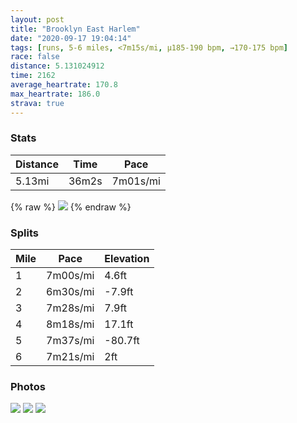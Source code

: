 ```yaml
---
layout: post
title: "Brooklyn East Harlem"
date: "2020-09-17 19:04:14"
tags: [runs, 5-6 miles, <7m15s/mi, μ185-190 bpm, →170-175 bpm]
race: false
distance: 5.131024912
time: 2162
average_heartrate: 170.8
max_heartrate: 186.0
strava: true
---
```


### Stats

| Distance | Time | Pace |
|----------|------|------|
|5.13mi|36m2s|7m01s/mi|

{% raw %}
<img src='https://maps.googleapis.com/maps/api/staticmap?maptype=roadmap&path=enc:o}twFl}qbMa@@Gg@G?]Nc@@UE_@RIME?QNi@RaANSCK@MLBHOHQ?UM_@FEBi@hALGuC{@KIaHuGqA_@IEMO]Sg@{@AIOAJe@MG}@C{@T[BAI@QQ?e@HSE]Jc@AUYw@FBMCCBCEi@BQHQ[Kc@Fe@]WBSEIe@?_@Hw@]QNi@Wo@oEFa@I[}BJ{@FI@KAC?EKIIAi@?_@i@o@M_@YWc@o@c@Y[i@]g@Sk@HUJRYHEP_@?GM_@OEy@Jg@K]Ym@@u@Qg@k@^q@GEKBk@j@UIFGBOAYIGGOWU]i@LmAISe@EMMCGYCQMOUOIEK@SGYSE[A[BKOI{@_@DWa@g@cAUCUIWQK]OOiAEOI[[]Ue@HgCWq@Ac@Mo@e@WKAUg@y@o@c@iC_@UIm@c@GAQDk@EqBa@c@g@Le@U?e@TKLe@HU@kAKa@WU[m@Uc@Io@Cc@Fy@V}AO{@SUOMSk@U[SkA{AMYeAmAQo@Is@Mc@Bk@Lq@l@mBFc@Vs@Bo@G_@u@oA{@mAIEs@Ie@KYSYY[c@y@wAWm@UiAc@m@a@USQg@Y}@]{@Cq@Lc@Rg@XSHYBk@@_@EeAo@aB_Bw@}AYw@m@qAe@M[Bc@NQ?y@[c@Co@a@c@Ga@QUCo@O}@c@qAe@_@]IKa@YIS[e@Uq@[c@Og@a@c@c@U{@Gg@MGGm@S_@UWWaAu@m@]Yg@Ui@Sm@]wASsA@MJK@IH_B@uAC_@CQ]{@e@y@qBqA}@w@a@Ma@Um@i@a@OYUKQIGcAg@U]?GPWC]EIi@_@MEYWe@i@[OUE]SOQe@w@[_@_A[UUMES?g@[_@a@OGKKYKUAOSk@e@KEo@CWOQg@aAyA_AESOYa@IS]WS@QKm@o@m@?i@w@QSKBCC_A{@IOUQk@i@QKIHWOEMW[WMAGQKaAIU@KEeAk@c@a@[MkA_AE[t@qA@QKq@Fc@JWDo@P_@JCD]Ci@Nk@PuAn@_ARaAHKd@UCCBON_@D}@DO?MFMXQ@m@`BsEVuAXYPk@@o@DGOQc@Wk@UMc@?IJa@Pi@^g@`@a@Nw@Vo@^gCOc@&key=AIzaSyC1MId7bFpkLXNAaYhBSTb8jLyiSqzbDtM&size=800x800&markers=color:yellow|label:S|40.74472,-73.98887&markers=color:green|label:F|40.79018000000003,-73.94290000000002'>
{% endraw %}

### Splits

| Mile | Pace | Elevation |
|------|------|-----------|
|1|7m00s/mi|4.6ft|
|2|6m30s/mi|-7.9ft|
|3|7m28s/mi|7.9ft|
|4|8m18s/mi|17.1ft|
|5|7m37s/mi|-80.7ft|
|6|7m21s/mi|2ft|

### Photos
<img src='https://dgtzuqphqg23d.cloudfront.net/TIanvM_OVsyAQqpRXdNXt23aWbLMv-jk--kw-dvwfhc-576x768.jpg'>

<img src='https://dgtzuqphqg23d.cloudfront.net/64boysoNByVSRIyDjLrFh9oeKch762v6QsITpX4KyTQ-576x768.jpg'>

<img src='https://dgtzuqphqg23d.cloudfront.net/xC380gNze3DUKjqAKEZYaBie7zJErJyOUJ6-gAFH7xs-576x768.jpg'>
